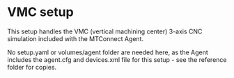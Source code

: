 # VMC setup

This setup handles the VMC (vertical machining center) 3-axis CNC simulation included with the MTConnect Agent.

No setup.yaml or volumes/agent folder are needed here, as the Agent includes the agent.cfg and devices.xml file for this setup - see the reference folder for copies.
